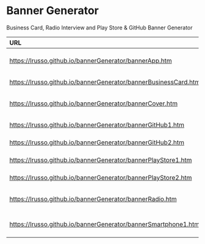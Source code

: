 # Banner Generator
Business Card, Radio Interview and Play Store & GitHub Banner Generator

| URL  | DETAILS  |
| :------------ |:---------------:|
| https://lrusso.github.io/bannerGenerator/bannerApp.htm | App Generic Banner | 
| https://lrusso.github.io/bannerGenerator/bannerBusinessCard.htm | Business Card |
| https://lrusso.github.io/bannerGenerator/bannerCover.htm | Multi Device Cover |
| https://lrusso.github.io/bannerGenerator/bannerGitHub1.htm | GitHub Banner 1 | 
| https://lrusso.github.io/bannerGenerator/bannerGitHub2.htm | GitHub Banner 2 | 
| https://lrusso.github.io/bannerGenerator/bannerPlayStore1.htm | Play Store Banner 1 | 
| https://lrusso.github.io/bannerGenerator/bannerPlayStore2.htm | Play Store Banner 2 | 
| https://lrusso.github.io/bannerGenerator/bannerRadio.htm | Radio Interview Banner | 
| https://lrusso.github.io/bannerGenerator/bannerSmartphone1.htm | App in Smartphone Banner 1 | 
